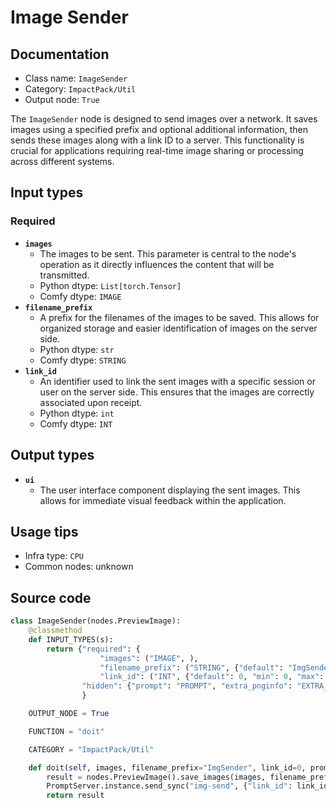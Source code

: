 # Image Sender
## Documentation
- Class name: `ImageSender`
- Category: `ImpactPack/Util`
- Output node: `True`

The `ImageSender` node is designed to send images over a network. It saves images using a specified prefix and optional additional information, then sends these images along with a link ID to a server. This functionality is crucial for applications requiring real-time image sharing or processing across different systems.
## Input types
### Required
- **`images`**
    - The images to be sent. This parameter is central to the node's operation as it directly influences the content that will be transmitted.
    - Python dtype: `List[torch.Tensor]`
    - Comfy dtype: `IMAGE`
- **`filename_prefix`**
    - A prefix for the filenames of the images to be saved. This allows for organized storage and easier identification of images on the server side.
    - Python dtype: `str`
    - Comfy dtype: `STRING`
- **`link_id`**
    - An identifier used to link the sent images with a specific session or user on the server side. This ensures that the images are correctly associated upon receipt.
    - Python dtype: `int`
    - Comfy dtype: `INT`
## Output types
- **`ui`**
    - The user interface component displaying the sent images. This allows for immediate visual feedback within the application.
## Usage tips
- Infra type: `CPU`
- Common nodes: unknown


## Source code
```python
class ImageSender(nodes.PreviewImage):
    @classmethod
    def INPUT_TYPES(s):
        return {"required": {
                    "images": ("IMAGE", ),
                    "filename_prefix": ("STRING", {"default": "ImgSender"}),
                    "link_id": ("INT", {"default": 0, "min": 0, "max": sys.maxsize, "step": 1}), },
                "hidden": {"prompt": "PROMPT", "extra_pnginfo": "EXTRA_PNGINFO"},
                }

    OUTPUT_NODE = True

    FUNCTION = "doit"

    CATEGORY = "ImpactPack/Util"

    def doit(self, images, filename_prefix="ImgSender", link_id=0, prompt=None, extra_pnginfo=None):
        result = nodes.PreviewImage().save_images(images, filename_prefix, prompt, extra_pnginfo)
        PromptServer.instance.send_sync("img-send", {"link_id": link_id, "images": result['ui']['images']})
        return result

```
